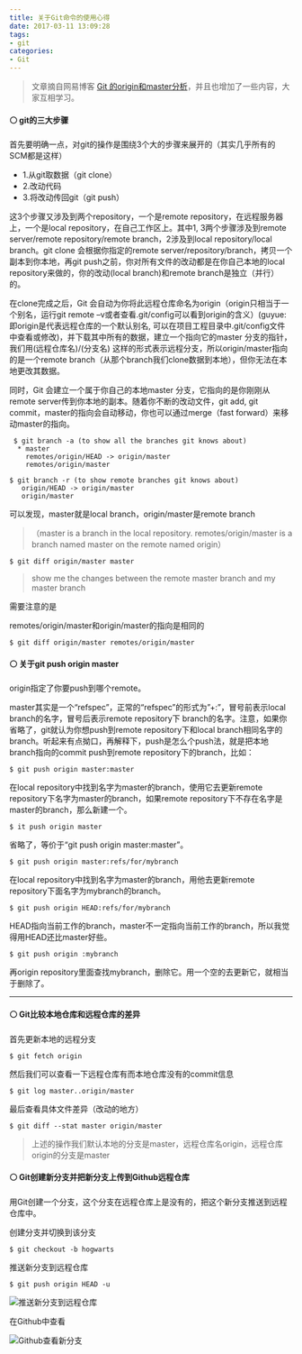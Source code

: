 ```yaml
---
title: 关于Git命令的使用心得
date: 2017-03-11 13:09:28
tags:
- git
categories:
- Git
---
```


> 文章摘自网易博客  [Git 的origin和master分析](http://lishicongli.blog.163.com/blog/static/1468259020132125247302/)，并且也增加了一些内容，大家互相学习。


#### ⚪ git的三大步骤

首先要明确一点，对git的操作是围绕3个大的步骤来展开的（其实几乎所有的SCM都是这样）

- 1.从git取数据（git clone）
- 2.改动代码
- 3.将改动传回git（git push）

<!-- more -->

这3个步骤又涉及到两个repository，一个是remote repository，在远程服务器上，一个是local repository，在自己工作区上。其中1, 3两个步骤涉及到remote server/remote repository/remote branch，2涉及到local repository/local branch。git clone 会根据你指定的remote server/repository/branch，拷贝一个副本到你本地，再git push之前，你对所有文件的改动都是在你自己本地的local repository来做的，你的改动(local branch)和remote branch是独立（并行）的。

在clone完成之后，Git 会自动为你将此远程仓库命名为origin（origin只相当于一个别名，运行git remote –v或者查看.git/config可以看到origin的含义）(guyue: 即origin是代表远程仓库的一个默认别名, 可以在项目工程目录中.git/config文件中查看或修改)，并下载其中所有的数据，建立一个指向它的master 分支的指针，我们用(远程仓库名)/(分支名) 这样的形式表示远程分支，所以origin/master指向的是一个remote branch（从那个branch我们clone数据到本地），但你无法在本地更改其数据。

同时，Git 会建立一个属于你自己的本地master 分支，它指向的是你刚刚从remote server传到你本地的副本。随着你不断的改动文件，git add, git commit，master的指向会自动移动，你也可以通过merge（fast forward）来移动master的指向。

```
 $ git branch -a (to show all the branches git knows about)
  * master
    remotes/origin/HEAD -> origin/master
    remotes/origin/master
```

```
$ git branch -r (to show remote branches git knows about)
   origin/HEAD -> origin/master
   origin/master
```

可以发现，master就是local branch，origin/master是remote branch

> （master is a branch in the local repository. remotes/origin/master is a branch named master on the remote named origin）

```
$ git diff origin/master master
```

> show me the changes between the remote master branch and my master branch

需要注意的是

remotes/origin/master和origin/master的指向是相同的

```
$ git diff origin/master remotes/origin/master
```


#### ⚪ 关于git push origin master

origin指定了你要push到哪个remote。

master其实是一个“refspec”，正常的“refspec”的形式为”+<src>:<dst>”，冒号前表示local branch的名字，冒号后表示remote repository下 branch的名字。注意，如果你省略了<dst>，git就认为你想push到remote repository下和local branch相同名字的branch。听起来有点拗口，再解释下，push是怎么个push法，就是把本地branch指向的commit push到remote repository下的branch，比如：

```
$ git push origin master:master
```

在local repository中找到名字为master的branch，使用它去更新remote repository下名字为master的branch，如果remote repository下不存在名字是master的branch，那么新建一个。

```
$ it push origin master
```

省略了<dst>，等价于“git push origin master:master”。

```
$ git push origin master:refs/for/mybranch
```

在local repository中找到名字为master的branch，用他去更新remote repository下面名字为mybranch的branch。

```
$ git push origin HEAD:refs/for/mybranch
```

HEAD指向当前工作的branch，master不一定指向当前工作的branch，所以我觉得用HEAD还比master好些。

```
$ git push origin :mybranch
```

再origin repository里面查找mybranch，删除它。用一个空的去更新它，就相当于删除了。

*************************

#### ⚪ Git比较本地仓库和远程仓库的差异

首先更新本地的远程分支

```
$ git fetch origin
```

然后我们可以查看一下远程仓库有而本地仓库没有的commit信息

```
$ git log master..origin/master
```

最后查看具体文件差异（改动的地方）

```
$ git diff --stat master origin/master
```

> 上述的操作我们默认本地的分支是master，远程仓库名origin，远程仓库origin的分支是master


#### ⚪ Git创建新分支并把新分支上传到Github远程仓库

用Git创建一个分支，这个分支在远程仓库上是没有的，把这个新分支推送到远程仓库中。

创建分支并切换到该分支
```
$ git checkout -b hogwarts
```

推送新分支到远程仓库

```
$ git push origin HEAD -u
```

![推送新分支到远程仓库](TIM20190329122715.png)

在Github中查看

![Github查看新分支](TIM20190329133204.png)
